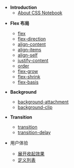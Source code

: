 - **Introduction**
  - [About CSS Notebook](/README.md)

* **Flex 布局**

  - [flex](/flex/flex.md)
  - [flex-direction](/flex/flex-direction.md)
  - [align-content](/flex/flex-align-content.md)
  - [align-items](/flex/flex-align-items.md)
  - [align-self](/flex/flex-align-self.md)
  - [justify-content](/flex/flex-justify-content.md)
  - [order](/flex/flex-order.md)
  - [flex-grow](/flex/flex-grow.md)
  - [flex-shrink](/flex/flex-shrink.md)
  - [flex-basis](/flex/flex-basis.md)

* **Background**

  - [background-attachment](/background/background-attachment.md)
  - [background-clip](/background/background-clip.md)

* **Transition**

  - [transition](/transition/transition.md)
  - [transition-delay](/transition/transition-delay.md)

* 用户体验
  - [展开收起效果](/experience/foldable.md)
  - [定义列表](/experience/definition-list.md)
